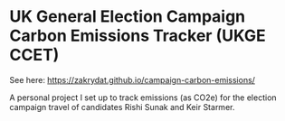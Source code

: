 # UK General Election Campaign Carbon Emissions Tracker (UKGE CCET)

See here: https://zakrydat.github.io/campaign-carbon-emissions/

A personal project I set up to track emissions (as CO2e) for the election campaign travel of candidates Rishi Sunak and Keir Starmer.

